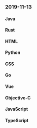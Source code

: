 ### 2019-11-13

#### Java

#### Rust

#### HTML

#### Python

#### CSS

#### Go

#### Vue

#### Objective-C

#### JavaScript

#### TypeScript
